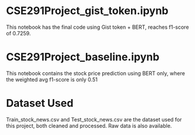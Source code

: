 # CSE291Project_gist_token.ipynb 
This notebook has the final code using Gist token + BERT, reaches f1-score of 0.7259.

# CSE291Project_baseline.ipynb 
This notebook contains the stock price prediction using BERT only, where the weighted avg f1-score is only 0.51

# Dataset Used
Train_stock_news.csv and Test_stock_news.csv are the dataset used for this project, both cleaned and processed. Raw data is also available.
